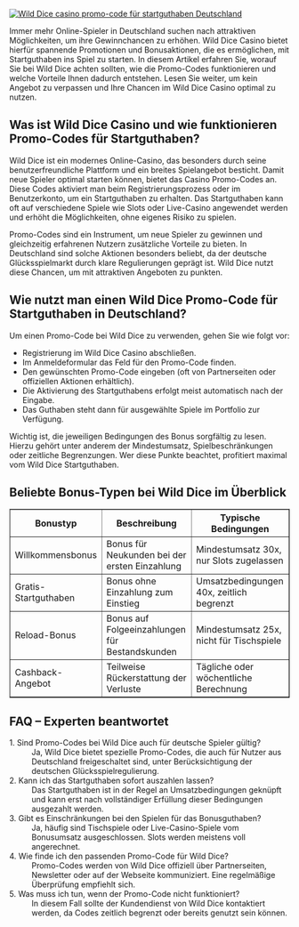 [![Wild Dice casino promo-code für startguthaben Deutschland](https://123-caf.pages.dev/gitsignup.png)](https://vrmoo.ru/Bt82HjjY)

<div>   <p>Immer mehr Online-Spieler in Deutschland suchen nach attraktiven Möglichkeiten, um ihre Gewinnchancen zu erhöhen. Wild Dice Casino bietet hierfür spannende Promotionen und Bonusaktionen, die es ermöglichen, mit Startguthaben ins Spiel zu starten. In diesem Artikel erfahren Sie, worauf Sie bei Wild Dice achten sollten, wie die Promo-Codes funktionieren und welche Vorteile Ihnen dadurch entstehen. Lesen Sie weiter, um kein Angebot zu verpassen und Ihre Chancen im Wild Dice Casino optimal zu nutzen.</p>    <h2>Was ist Wild Dice Casino und wie funktionieren Promo-Codes für Startguthaben?</h2>   <p>Wild Dice ist ein modernes Online-Casino, das besonders durch seine benutzerfreundliche Plattform und ein breites Spielangebot besticht. Damit neue Spieler optimal starten können, bietet das Casino Promo-Codes an. Diese Codes aktiviert man beim Registrierungsprozess oder im Benutzerkonto, um ein Startguthaben zu erhalten. Das Startguthaben kann oft auf verschiedene Spiele wie Slots oder Live-Casino angewendet werden und erhöht die Möglichkeiten, ohne eigenes Risiko zu spielen.</p>    <p>Promo-Codes sind ein Instrument, um neue Spieler zu gewinnen und gleichzeitig erfahrenen Nutzern zusätzliche Vorteile zu bieten. In Deutschland sind solche Aktionen besonders beliebt, da der deutsche Glücksspielmarkt durch klare Regulierungen geprägt ist. Wild Dice nutzt diese Chancen, um mit attraktiven Angeboten zu punkten.</p>    <h2>Wie nutzt man einen Wild Dice Promo-Code für Startguthaben in Deutschland?</h2>   <p>Um einen Promo-Code bei Wild Dice zu verwenden, gehen Sie wie folgt vor:</p>   <ul>     <li>Registrierung im Wild Dice Casino abschließen.</li>     <li>Im Anmeldeformular das Feld für den Promo-Code finden.</li>     <li>Den gewünschten Promo-Code eingeben (oft von Partnerseiten oder offiziellen Aktionen erhältlich).</li>     <li>Die Aktivierung des Startguthabens erfolgt meist automatisch nach der Eingabe.</li>     <li>Das Guthaben steht dann für ausgewählte Spiele im Portfolio zur Verfügung.</li>   </ul>    <p>Wichtig ist, die jeweiligen Bedingungen des Bonus sorgfältig zu lesen. Hierzu gehört unter anderem der Mindestumsatz, Spielbeschränkungen oder zeitliche Begrenzungen. Wer diese Punkte beachtet, profitiert maximal vom Wild Dice Startguthaben.</p>    <h2>Beliebte Bonus-Typen bei Wild Dice im Überblick</h2>   <table border="1" cellpadding="5" cellspacing="0">     <thead>       <tr>         <th>Bonustyp</th>         <th>Beschreibung</th>         <th>Typische Bedingungen</th>       </tr>     </thead>     <tbody>       <tr>         <td>Willkommensbonus</td>         <td>Bonus für Neukunden bei der ersten Einzahlung</td>         <td>Mindestumsatz 30x, nur Slots zugelassen</td>       </tr>       <tr>         <td>Gratis-Startguthaben</td>         <td>Bonus ohne Einzahlung zum Einstieg</td>         <td>Umsatzbedingungen 40x, zeitlich begrenzt</td>       </tr>       <tr>         <td>Reload-Bonus</td>         <td>Bonus auf Folgeeinzahlungen für Bestandskunden</td>         <td>Mindestumsatz 25x, nicht für Tischspiele</td>       </tr>       <tr>         <td>Cashback-Angebot</td>         <td>Teilweise Rückerstattung der Verluste</td>         <td>Tägliche oder wöchentliche Berechnung</td>       </tr>     </tbody>   </table>    <h2>FAQ – Experten beantwortet</h2>   <dl>     <dt>1. Sind Promo-Codes bei Wild Dice auch für deutsche Spieler gültig?</dt>     <dd>Ja, Wild Dice bietet spezielle Promo-Codes, die auch für Nutzer aus Deutschland freigeschaltet sind, unter Berücksichtigung der deutschen Glücksspielregulierung.</dd>      <dt>2. Kann ich das Startguthaben sofort auszahlen lassen?</dt>     <dd>Das Startguthaben ist in der Regel an Umsatzbedingungen geknüpft und kann erst nach vollständiger Erfüllung dieser Bedingungen ausgezahlt werden.</dd>      <dt>3. Gibt es Einschränkungen bei den Spielen für das Bonusguthaben?</dt>     <dd>Ja, häufig sind Tischspiele oder Live-Casino-Spiele vom Bonusumsatz ausgeschlossen. Slots werden meistens voll angerechnet.</dd>      <dt>4. Wie finde ich den passenden Promo-Code für Wild Dice?</dt>     <dd>Promo-Codes werden von Wild Dice offiziell über Partnerseiten, Newsletter oder auf der Webseite kommuniziert. Eine regelmäßige Überprüfung empfiehlt sich.</dd>      <dt>5. Was muss ich tun, wenn der Promo-Code nicht funktioniert?</dt>     <dd>In diesem Fall sollte der Kundendienst von Wild Dice kontaktiert werden, da Codes zeitlich begrenzt oder bereits genutzt sein können.</dd>   </dl>   </div>